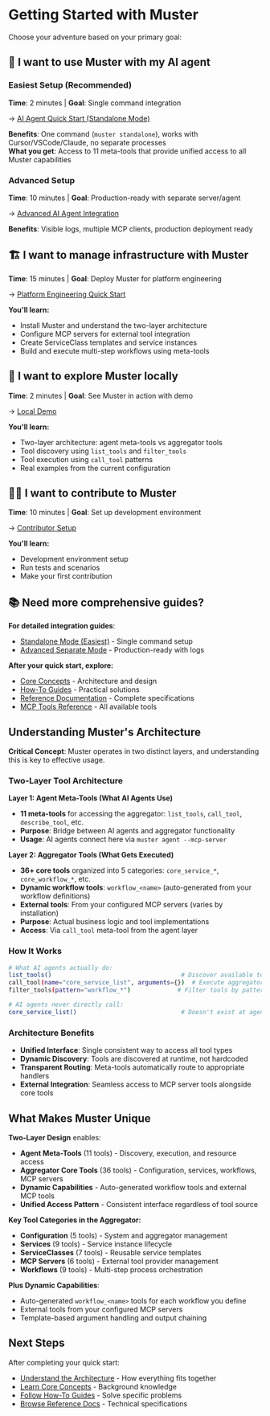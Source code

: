 # Getting Started with Muster

Choose your adventure based on your primary goal:

## 🤖 I want to use Muster with my AI agent

### Easiest Setup (Recommended)
**Time**: 2 minutes | **Goal**: Single command integration

→ [AI Agent Quick Start (Standalone Mode)](ai-agent-setup.md)

**Benefits**: One command (`muster standalone`), works with Cursor/VSCode/Claude, no separate processes  
**What you get**: Access to 11 meta-tools that provide unified access to all Muster capabilities

### Advanced Setup  
**Time**: 10 minutes | **Goal**: Production-ready with separate server/agent

→ [Advanced AI Agent Integration](ai-agent-integration.md)  

**Benefits**: Visible logs, multiple MCP clients, production deployment ready

## 🏗️ I want to manage infrastructure with Muster
**Time**: 15 minutes | **Goal**: Deploy Muster for platform engineering

→ [Platform Engineering Quick Start](platform-setup.md)

**You'll learn:**
- Install Muster and understand the two-layer architecture
- Configure MCP servers for external tool integration
- Create ServiceClass templates and service instances
- Build and execute multi-step workflows using meta-tools

## 🚀 I want to explore Muster locally
**Time**: 2 minutes | **Goal**: See Muster in action with demo

→ [Local Demo](local-demo.md)

**You'll learn:**
- Two-layer architecture: agent meta-tools vs aggregator tools
- Tool discovery using `list_tools` and `filter_tools`
- Tool execution using `call_tool` patterns
- Real examples from the current configuration

## 👩‍💻 I want to contribute to Muster
**Time**: 10 minutes | **Goal**: Set up development environment

→ [Contributor Setup](../contributing/development-setup.md)

**You'll learn:**
- Development environment setup
- Run tests and scenarios
- Make your first contribution

## 📚 Need more comprehensive guides?

**For detailed integration guides**:
- [Standalone Mode (Easiest)](ai-agent-setup.md) - Single command setup
- [Advanced Separate Mode](ai-agent-integration.md) - Production-ready with logs

**After your quick start, explore:**
- [Core Concepts](../explanation/) - Architecture and design
- [How-To Guides](../how-to/) - Practical solutions
- [Reference Documentation](../reference/) - Complete specifications
- [MCP Tools Reference](../reference/mcp-tools.md) - All available tools

## Understanding Muster's Architecture

**Critical Concept**: Muster operates in two distinct layers, and understanding this is key to effective usage.

### Two-Layer Tool Architecture

**Layer 1: Agent Meta-Tools (What AI Agents Use)**
- **11 meta-tools** for accessing the aggregator: `list_tools`, `call_tool`, `describe_tool`, etc.
- **Purpose**: Bridge between AI agents and aggregator functionality
- **Usage**: AI agents connect here via `muster agent --mcp-server`

**Layer 2: Aggregator Tools (What Gets Executed)**
- **36+ core tools** organized into 5 categories: `core_service_*`, `core_workflow_*`, etc.
- **Dynamic workflow tools**: `workflow_<name>` (auto-generated from your workflow definitions)
- **External tools**: From your configured MCP servers (varies by installation)
- **Purpose**: Actual business logic and tool implementations
- **Access**: Via `call_tool` meta-tool from the agent layer

### How It Works

```bash
# What AI agents actually do:
list_tools()                                    # Discover available tools
call_tool(name="core_service_list", arguments={})  # Execute aggregator tools
filter_tools(pattern="workflow_*")             # Filter tools by pattern

# AI agents never directly call:
core_service_list()                             # Doesn't exist at agent layer
```

### Architecture Benefits

- **Unified Interface**: Single consistent way to access all tool types
- **Dynamic Discovery**: Tools are discovered at runtime, not hardcoded
- **Transparent Routing**: Meta-tools automatically route to appropriate handlers
- **External Integration**: Seamless access to MCP server tools alongside core tools

## What Makes Muster Unique

**Two-Layer Design** enables:
- **Agent Meta-Tools** (11 tools) - Discovery, execution, and resource access
- **Aggregator Core Tools** (36 tools) - Configuration, services, workflows, MCP servers
- **Dynamic Capabilities** - Auto-generated workflow tools and external MCP tools
- **Unified Access Pattern** - Consistent interface regardless of tool source

**Key Tool Categories in the Aggregator:**
- **Configuration** (5 tools) - System and aggregator management
- **Services** (9 tools) - Service instance lifecycle 
- **ServiceClasses** (7 tools) - Reusable service templates
- **MCP Servers** (6 tools) - External tool provider management
- **Workflows** (9 tools) - Multi-step process orchestration

**Plus Dynamic Capabilities**:
- Auto-generated `workflow_<name>` tools for each workflow you define
- External tools from your configured MCP servers
- Template-based argument handling and output chaining

## Next Steps
After completing your quick start:
- [Understand the Architecture](../explanation/architecture.md) - How everything fits together
- [Learn Core Concepts](../explanation/) - Background knowledge
- [Follow How-To Guides](../how-to/) - Solve specific problems
- [Browse Reference Docs](../reference/) - Technical specifications 